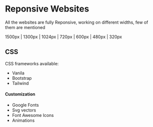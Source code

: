 
# Reponsive Websites

All the websites are fully Reponsive, working on different widths, few of them are mentioned

1500px
|
1300px
|
1024px
|
720px
|
600px
|
480px
|
320px

## CSS
CSS frameworks available:
* Vanila
* Bootstrap
* Tailwind

#### Customization
* Google Fonts
* Svg vectors
* Font Awesome Icons
* Animations



